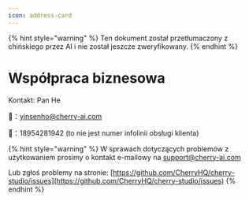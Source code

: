 ```yaml
---
icon: address-card
---
```


{% hint style="warning" %}
Ten dokument został przetłumaczony z chińskiego przez AI i nie został jeszcze zweryfikowany.
{% endhint %}

# Współpraca biznesowa

Kontakt: Pan He  

📮：yinsenho@cherry-ai.com  

📱：18954281942 (to nie jest numer infolinii obsługi klienta)

{% hint style="warning" %}
W sprawach dotyczących problemów z użytkowaniem prosimy o kontakt e-mailowy na support@cherry-ai.com

Lub zgłoś problemy na stronie: [https://github.com/CherryHQ/cherry-studio/issues](https://github.com/CherryHQ/cherry-studio/issues)
{% endhint %}
